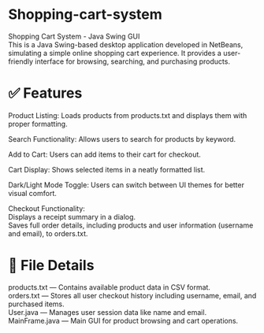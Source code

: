# Shopping-cart-system

Shopping Cart System - Java Swing GUI  
This is a Java Swing-based desktop application developed in NetBeans, simulating a simple online shopping cart experience. It provides a user-friendly interface for browsing, searching, and purchasing products.

# ✅ Features  
Product Listing: Loads products from products.txt and displays them with proper formatting.  

Search Functionality: Allows users to search for products by keyword.  

Add to Cart: Users can add items to their cart for checkout.  

Cart Display: Shows selected items in a neatly formatted list.  

Dark/Light Mode Toggle: Users can switch between UI themes for better visual comfort.  

Checkout Functionality:  
Displays a receipt summary in a dialog.  
Saves full order details, including products and user information (username and email), to orders.txt.  

# 📂 File Details  
products.txt — Contains available product data in CSV format.  
orders.txt — Stores all user checkout history including username, email, and purchased items.  
User.java — Manages user session data like name and email.  
MainFrame.java — Main GUI for product browsing and cart operations.  
